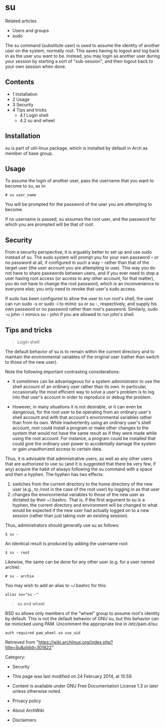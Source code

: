 su
==

Related articles

-   Users and groups
-   sudo

The su command (substitute user) is used to assume the identity of
another user on the system, normally root. This saves having to logout
and log back in as the user you want to be. Instead, you may login as
another user during your session by starting a sort of "sub-session",
and then logout back to your own session when done.

Contents
--------

-   1 Installation
-   2 Usage
-   3 Security
-   4 Tips and tricks
    -   4.1 Login shell
    -   4.2 su and wheel

Installation
------------

su is part of util-linux package, which is installed by default in Arch
as member of base group.

Usage
-----

To assume the login of another user, pass the username that you want to
become to su, as in:

    # su user_name

You will be prompted for the password of the user you are attempting to
become.

If no username is passed, su assumes the root user, and the password for
which you are prompted will be that of root.

Security
--------

From a security perspective, it is arguably better to set up and use
sudo instead of su. The sudo system will prompt you for your own
password – or no password at all, if configured in such a way – rather
than that of the target user (the user account you are attempting to
use). This way you do not have to share passwords between users, and if
you ever need to stop a user having root access (or access to any other
account, for that matter), you do not have to change the root password,
which is an inconvenience to everyone else; you only need to revoke that
user's sudo access.

If sudo has been configured to allow the user to run root's shell, the
user can run sudo -s or sudo -i to mimic su or su -, respectively, and
supply his own password or no password rather than root's password.
Similarly, sudo -u john -i mimics su - john if you are allowed to run
john's shell.

Tips and tricks
---------------

> Login shell

The default behavior of su is to remain within the current directory and
to maintain the environmental variables of the original user (rather
than switch to those of the new user).

Note the following important contrasting considerations:

-   It sometimes can be advantageous for a system administrator to use
    the shell account of an ordinary user rather than its own. In
    particular, occasionally the most efficient way to solve a user's
    problem is to log into that user's account in order to reproduce or
    debug the problem.

-   However, in many situations it is not desirable, or it can even be
    dangerous, for the root user to be operating from an ordinary user's
    shell account and with that account's environmental variables rather
    than from its own. While inadvertently using an ordinary user's
    shell account, root could install a program or make other changes to
    the system that would not have the same result as if they were made
    while using the root account. For instance, a program could be
    installed that could give the ordinary user power to accidentally
    damage the system or gain unauthorized access to certain data.

Thus, it is advisable that administrative users, as well as any other
users that are authorized to use su (and it is suggested that there be
very few, if any) acquire the habit of always following the su command
with a space and then a hyphen. The hyphen has two effects:

1.  switches from the current directory to the home directory of the new
    user (e.g., to /root in the case of the root user) by logging in as
    that user
2.  changes the environmental variables to those of the new user as
    dictated by their ~/.bashrc. That is, if the first argument to su is
    a hyphen, the current directory and environment will be changed to
    what would be expected if the new user had actually logged on to a
    new session (rather than just taking over an existing session).

Thus, administrators should generally use su as follows:

    $ su -

An identical result is produced by adding the username root:

    $ su - root

Likewise, the same can be done for any other user (e.g. for a user named
archie):

    # su - archie

You may wish to add an alias to ~/.bashrc for this:

    alias su="su -"

> su and wheel

BSD su allows only members of the "wheel" group to assume root's
identity by default. This is not the default behavior of GNU su, but
this behavior can be mimicked using PAM. Uncomment the appropriate line
in /etc/pam.d/su:

    auth required pam_wheel.so use_uid

Retrieved from
"https://wiki.archlinux.org/index.php?title=Su&oldid=301822"

Category:

-   Security

-   This page was last modified on 24 February 2014, at 15:59.
-   Content is available under GNU Free Documentation License 1.3 or
    later unless otherwise noted.
-   Privacy policy
-   About ArchWiki
-   Disclaimers
